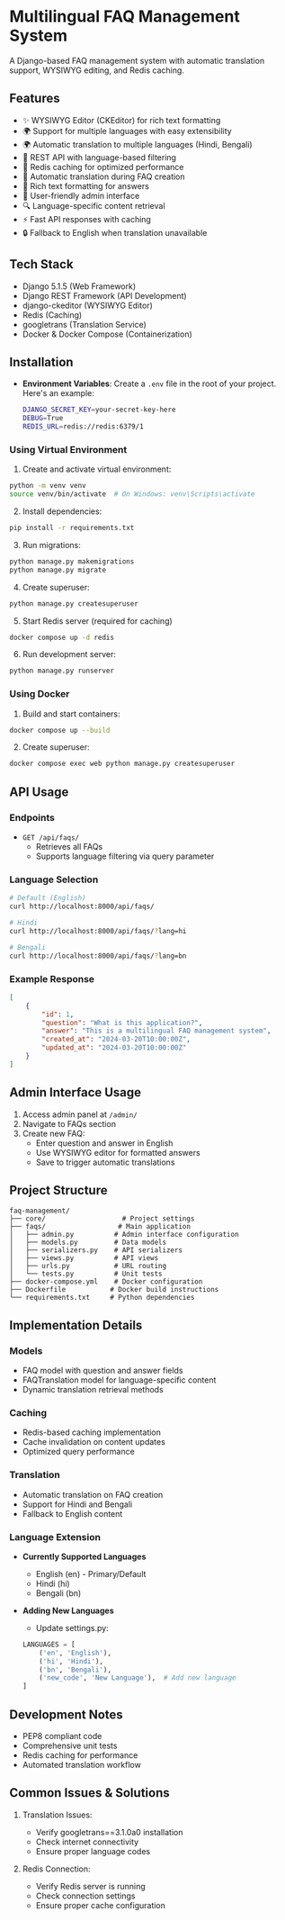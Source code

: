 # Multilingual FAQ Management System

A Django-based FAQ management system with automatic translation support, WYSIWYG editing, and Redis caching.

## Features

- ✨ WYSIWYG Editor (CKEditor) for rich text formatting
- 🌍 Support for multiple languages with easy extensibility
- 🌍 Automatic translation to multiple languages (Hindi, Bengali)
- 🚀 REST API with language-based filtering
- 💾 Redis caching for optimized performance
- 🔄 Automatic translation during FAQ creation
- 📝 Rich text formatting for answers
- 🎨 User-friendly admin interface
- 🔍 Language-specific content retrieval
- ⚡ Fast API responses with caching
- 🔒 Fallback to English when translation unavailable

## Tech Stack

- Django 5.1.5 (Web Framework)
- Django REST Framework (API Development)
- django-ckeditor (WYSIWYG Editor)
- Redis (Caching)
- googletrans (Translation Service)
- Docker & Docker Compose (Containerization)

## Installation

- **Environment Variables**: Create a `.env` file in the root of your project. Here's an example:

   ```bash
   DJANGO_SECRET_KEY=your-secret-key-here
   DEBUG=True
   REDIS_URL=redis://redis:6379/1

### Using Virtual Environment

1. Create and activate virtual environment:
```bash
python -m venv venv
source venv/bin/activate  # On Windows: venv\Scripts\activate
```

2. Install dependencies:
```bash
pip install -r requirements.txt
```

3. Run migrations:
```bash
python manage.py makemigrations
python manage.py migrate
```

4. Create superuser:
```bash
python manage.py createsuperuser
```

5. Start Redis server (required for caching)
```bash
docker compose up -d redis
```

6. Run development server:
```bash
python manage.py runserver
```

### Using Docker

1. Build and start containers:
```bash
docker compose up --build
```

2. Create superuser:
```bash
docker compose exec web python manage.py createsuperuser
```

## API Usage

### Endpoints

- `GET /api/faqs/`
  - Retrieves all FAQs
  - Supports language filtering via query parameter

### Language Selection

```bash
# Default (English)
curl http://localhost:8000/api/faqs/

# Hindi
curl http://localhost:8000/api/faqs/?lang=hi

# Bengali
curl http://localhost:8000/api/faqs/?lang=bn
```

### Example Response

```json
[
    {
        "id": 1,
        "question": "What is this application?",
        "answer": "This is a multilingual FAQ management system",
        "created_at": "2024-03-20T10:00:00Z",
        "updated_at": "2024-03-20T10:00:00Z"
    }
]
```

## Admin Interface Usage

1. Access admin panel at `/admin/`
2. Navigate to FAQs section
3. Create new FAQ:
   - Enter question and answer in English
   - Use WYSIWYG editor for formatted answers
   - Save to trigger automatic translations

## Project Structure

```
faq-management/
├── core/                   # Project settings
├── faqs/                  # Main application
│   ├── admin.py          # Admin interface configuration
│   ├── models.py         # Data models
│   ├── serializers.py    # API serializers
│   ├── views.py          # API views
│   ├── urls.py           # URL routing
│   └── tests.py          # Unit tests
├── docker-compose.yml    # Docker configuration
├── Dockerfile           # Docker build instructions
└── requirements.txt     # Python dependencies
```

## Implementation Details

### Models
- FAQ model with question and answer fields
- FAQTranslation model for language-specific content
- Dynamic translation retrieval methods

### Caching
- Redis-based caching implementation
- Cache invalidation on content updates
- Optimized query performance

### Translation
- Automatic translation on FAQ creation
- Support for Hindi and Bengali
- Fallback to English content

### Language Extension
- **Currently Supported Languages**
  - English (en) - Primary/Default
  - Hindi (hi)
  - Bengali (bn)

- **Adding New Languages**
  - Update settings.py:
  ```python
  LANGUAGES = [
      ('en', 'English'),
      ('hi', 'Hindi'),
      ('bn', 'Bengali'),
      ('new_code', 'New Language'),  # Add new language
  ]

## Development Notes

- PEP8 compliant code
- Comprehensive unit tests
- Redis caching for performance
- Automated translation workflow

## Common Issues & Solutions

1. Translation Issues:
   - Verify googletrans==3.1.0a0 installation
   - Check internet connectivity
   - Ensure proper language codes

2. Redis Connection:
   - Verify Redis server is running
   - Check connection settings
   - Ensure proper cache configuration

